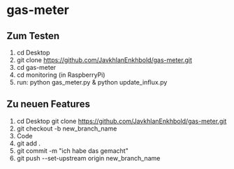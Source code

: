# gas-meter

## Zum Testen
1. cd Desktop 
2. git clone https://github.com/JavkhlanEnkhbold/gas-meter.git
3. cd gas-meter 
4. cd monitoring (in RaspberryPi)
5. run: python gas_meter.py & python update_influx.py


## Zu neuen Features
1. cd Desktop git clone https://github.com/JavkhlanEnkhbold/gas-meter.git
2. git checkout -b new_branch_name
3. Code
4. git add .
5. git commit -m "ich habe das gemacht"
6. git push --set-upstream origin new_branch_name
